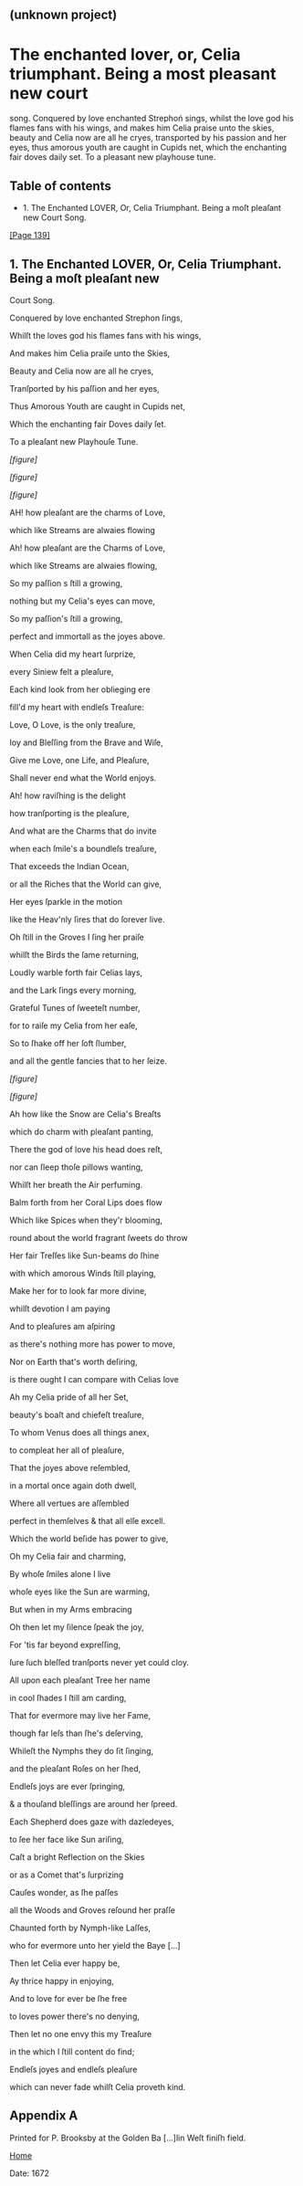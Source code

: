 ## (unknown project)

# The enchanted lover, or, Celia triumphant. Being a most pleasant new court
song. Conquered by love enchanted Strephoń sings, whilst the love god his
flames fans with his wings, and makes him Celia praise unto the skies, beauty
and Celia now are all he cryes, transported by his passion and her eyes, thus
amorous youth are caught in Cupids net, which the enchanting fair doves daily
set. To a pleasant new playhouse tune.

## Table of contents

  * 1\. The Enchanted LOVER, Or, Celia Triumphant. Being a moſt pleaſant new Court Song.

[[Page 139]](http://eebo.chadwyck.com/downloadtiff?vid=183324&page=1)

## 1\. The Enchanted LOVER, Or, Celia Triumphant. Being a moſt pleaſant new
Court Song.

Conquered by love enchanted Strephon ſings,

Whilſt the loves god his flames fans with his wings,

And makes him Celia praiſe unto the Skies,

Beauty and Celia now are all he cryes,

Tranſported by his paſſion and her eyes,

Thus Amorous Youth are caught in Cupids net,

Which the enchanting fair Doves daily ſet.

To a pleaſant new Playhouſe Tune.

_[figure]_

_[figure]_

_[figure]_

AH! how pleaſant are the charms of Love,

which like Streams are alwaies flowing

Ah! how pleaſant are the Charms of Love,

which like Streams are alwaies flowing,

So my paſſion s ſtill a growing,

nothing but my Celia's eyes can move,

So my paſſion's ſtill a growing,

perfect and immortall as the joyes above.

When Celia did my heart ſurprize,

every Siniew felt a pleaſure,

Each kind look from her oblieging ere

fill'd my heart with endleſs Treaſure:

Love, O Love, is the only treaſure,

Ioy and Bleſſing from the Brave and Wiſe,

Give me Love, one Life, and Pleaſure,

Shall never end what the World enjoys.

Ah! how raviſhing is the delight

how tranſporting is the pleaſure,

And what are the Charms that do invite

when each ſmile's a boundleſs treaſure,

That exceeds the Indian Ocean,

or all the Riches that the World can give,

Her eyes ſparkle in the motion

like the Heav'nly ſires that do ſorever live.

Oh ſtill in the Groves I ſing her praiſe

whilſt the Birds the ſame returning,

Loudly warble forth fair Celias lays,

and the Lark ſings every morning,

Grateful Tunes of ſweeteſt number,

for to raiſe my Celia from her eaſe,

So to ſhake off her ſoft ſlumber,

and all the gentle fancies that to her ſeize.

_[figure]_

_[figure]_

Ah how like the Snow are Celia's Breaſts

which do charm with pleaſant panting,

There the god of love his head does reſt,

nor can ſleep thoſe pillows wanting,

Whilſt her breath the Air perfuming.

Balm forth from her Coral Lips does flow

Which like Spices when they'r blooming,

round about the world fragrant ſweets do throw

Her fair Treſſes like Sun-beams do ſhine

with which amorous Winds ſtill playing,

Make her for to look far more divine,

whilſt devotion I am paying

And to pleaſures am aſpiring

as there's nothing more has power to move,

Nor on Earth that's worth deſiring,

is there ought I can compare with Celias love

Ah my Celia pride of all her Set,

beauty's boaſt and chiefeſt treaſure,

To whom Venus does all things anex,

to compleat her all of pleaſure,

That the joyes above reſembled,

in a mortal once again doth dwell,

Where all vertues are aſſembled

perfect in themſelves & that all elſe excell.

Which the world beſide has power to give,

Oh my Celia fair and charming,

By whoſe ſmiles alone I live

whoſe eyes like the Sun are warming,

But when in my Arms embracing

Oh then let my ſilence ſpeak the joy,

For 'tis far beyond expreſſing,

ſure ſuch bleſſed tranſports never yet could cloy.

All upon each pleaſant Tree her name

in cool ſhades I ſtill am carding,

That for evermore may live her Fame,

though far leſs than ſhe's deſerving,

Whileſt the Nymphs they do ſit ſinging,

and the pleaſant Roſes on her ſhed,

Endleſs joys are ever ſpringing,

& a thouſand bleſſings are around her ſpreed.

Each Shepherd does gaze with dazledeyes,

to ſee her face like Sun ariſing,

Caſt a bright Reflection on the Skies

or as a Comet that's ſurprizing

Cauſes wonder, as ſhe paſſes

all the Woods and Groves reſound her praſſe

Chaunted forth by Nymph-like Laſſes,

who for evermore unto her yield the Baye [...]

Then let Celia ever happy be,

Ay thrice happy in enjoying,

And to love for ever be ſhe free

to loves power there's no denying,

Then let no one envy this my Treaſure

in the which I ſtill content do find;

Endleſs joyes and endleſs pleaſure

which can never fade whilſt Celia proveth kind.

## Appendix A

Printed for P. Brooksby at the Golden Ba [...]lin Weſt finiſh field.

[Home](/)

Date: 1672  

